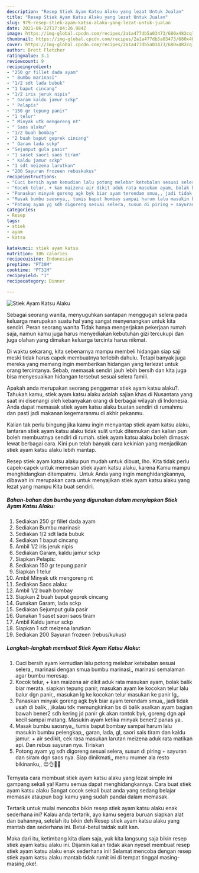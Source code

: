 ```yaml
---
description: "Resep Stiek Ayam Katsu Alaku yang lezat Untuk Jualan"
title: "Resep Stiek Ayam Katsu Alaku yang lezat Untuk Jualan"
slug: 979-resep-stiek-ayam-katsu-alaku-yang-lezat-untuk-jualan
date: 2021-06-22T17:04:26.984Z
image: https://img-global.cpcdn.com/recipes/2a1a477db5a03473/680x482cq70/stiek-ayam-katsu-alaku-foto-resep-utama.jpg
thumbnail: https://img-global.cpcdn.com/recipes/2a1a477db5a03473/680x482cq70/stiek-ayam-katsu-alaku-foto-resep-utama.jpg
cover: https://img-global.cpcdn.com/recipes/2a1a477db5a03473/680x482cq70/stiek-ayam-katsu-alaku-foto-resep-utama.jpg
author: Brett Fletcher
ratingvalue: 3.1
reviewcount: 9
recipeingredient:
- "250 gr fillet dada ayam"
- " Bumbu marinasi"
- "1/2 sdt lada bubuk"
- "1 baput cincang"
- "1/2 iris jeruk nipis"
- " Garam kaldu jamur sckp"
- " Pelapis"
- "150 gr tepung panir"
- "1 telur"
- " Minyak utk mengoreng nt"
- " Saos alaku"
- "1/2 buah bombay"
- "2 buah baput geprek cincang"
- " Garam lada sckp"
- "Sejumput gula pasir"
- "1 saset saori saos tiram"
- " Kaldu jamur sckp"
- "1 sdt meizena larutkan"
- "200 Sayuran frozeen rebuskukus"
recipeinstructions:
- "Cuci bersih ayam kemudian lalu potong melebar ketebalan sesuai selera,, marinasi dengan smua bumbu marinasi,, marinasi semalaman agar bumbu meresap."
- "Kocok telur, + kan maizena air dikit aduk rata masukan ayam, bolak balik biar merata. siapkan tepung panir, masukan ayam ke kocokan telur lalu balur dgn panir,, masukan lg ke kocokan telur masukan ke panir lg,."
- "Panaskan minyak goreng agk byk biar ayam terendam smua,, jadi tidak usah di balik,, jikalau tdk memungkinkan bs di balik asalkan ayam bagian bawah bener2 sdh kering jd panir gk akan rontok byk, goreng dgn api kecil sampai matang. Masukin ayam ketika minyak bener2 panas ya.."
- "Masak bumbu saosnya,, tumis baput bombay sampai harum lalu masukin bumbu pelengkap,, garan, lada, gl, saori sais tiram dan kaldu jamur. + air sedikit, cek rasa masukan larutan meizena aduk rata matikan api. Dan rebus sayuran nya. Tiriskan"
- "Potong ayam yg sdh digoreng sesuai selera, susun di piring + sayuran dan siram dgn saos nya. Siap dinikmati,, menu mumer ala resto bikinanku,, 😊👌🤤💖"
categories:
- Resep
tags:
- stiek
- ayam
- katsu

katakunci: stiek ayam katsu 
nutrition: 106 calories
recipecuisine: Indonesian
preptime: "PT30M"
cooktime: "PT31M"
recipeyield: "1"
recipecategory: Dinner

---
```



![Stiek Ayam Katsu Alaku](https://img-global.cpcdn.com/recipes/2a1a477db5a03473/680x482cq70/stiek-ayam-katsu-alaku-foto-resep-utama.jpg)

Sebagai seorang wanita, menyuguhkan santapan menggugah selera pada keluarga merupakan suatu hal yang sangat menyenangkan untuk kita sendiri. Peran seorang  wanita Tidak hanya mengerjakan pekerjaan rumah saja, namun kamu juga harus menyediakan kebutuhan gizi tercukupi dan juga olahan yang dimakan keluarga tercinta harus nikmat.

Di waktu  sekarang, kita sebenarnya mampu membeli hidangan siap saji meski tidak harus capek membuatnya terlebih dahulu. Tetapi banyak juga mereka yang memang ingin memberikan hidangan yang terlezat untuk orang tercintanya. Sebab, memasak sendiri jauh lebih bersih dan kita juga bisa menyesuaikan hidangan tersebut sesuai selera famili. 



Apakah anda merupakan seorang penggemar stiek ayam katsu alaku?. Tahukah kamu, stiek ayam katsu alaku adalah sajian khas di Nusantara yang saat ini disenangi oleh kebanyakan orang di berbagai wilayah di Indonesia. Anda dapat memasak stiek ayam katsu alaku buatan sendiri di rumahmu dan pasti jadi makanan kegemaranmu di akhir pekanmu.

Kalian tak perlu bingung jika kamu ingin menyantap stiek ayam katsu alaku, lantaran stiek ayam katsu alaku tidak sulit untuk ditemukan dan kalian pun boleh membuatnya sendiri di rumah. stiek ayam katsu alaku boleh dimasak lewat berbagai cara. Kini pun telah banyak cara kekinian yang menjadikan stiek ayam katsu alaku lebih mantap.

Resep stiek ayam katsu alaku pun mudah untuk dibuat, lho. Kita tidak perlu capek-capek untuk memesan stiek ayam katsu alaku, karena Kamu mampu menghidangkan ditempatmu. Untuk Anda yang ingin menghidangkannya, dibawah ini merupakan cara untuk menyajikan stiek ayam katsu alaku yang lezat yang mampu Kita buat sendiri.

<!--inarticleads1-->

##### Bahan-bahan dan bumbu yang digunakan dalam menyiapkan Stiek Ayam Katsu Alaku:

1. Sediakan 250 gr fillet dada ayam
1. Sediakan  Bumbu marinasi:
1. Sediakan 1/2 sdt lada bubuk
1. Sediakan 1 baput cincang
1. Ambil 1/2 iris jeruk nipis
1. Sediakan  Garam, kaldu jamur sckp
1. Siapkan  Pelapis:
1. Sediakan 150 gr tepung panir
1. Siapkan 1 telur
1. Ambil  Minyak utk mengoreng nt
1. Sediakan  Saos alaku:
1. Ambil 1/2 buah bombay
1. Siapkan 2 buah baput geprek cincang
1. Gunakan  Garam, lada sckp
1. Sediakan Sejumput gula pasir
1. Gunakan 1 saset saori saos tiram
1. Ambil  Kaldu jamur sckp
1. Siapkan 1 sdt meizena larutkan
1. Sediakan 200 Sayuran frozeen (rebus/kukus)




<!--inarticleads2-->

##### Langkah-langkah membuat Stiek Ayam Katsu Alaku:

1. Cuci bersih ayam kemudian lalu potong melebar ketebalan sesuai selera,, marinasi dengan smua bumbu marinasi,, marinasi semalaman agar bumbu meresap.
1. Kocok telur, + kan maizena air dikit aduk rata masukan ayam, bolak balik biar merata. siapkan tepung panir, masukan ayam ke kocokan telur lalu balur dgn panir,, masukan lg ke kocokan telur masukan ke panir lg,.
1. Panaskan minyak goreng agk byk biar ayam terendam smua,, jadi tidak usah di balik,, jikalau tdk memungkinkan bs di balik asalkan ayam bagian bawah bener2 sdh kering jd panir gk akan rontok byk, goreng dgn api kecil sampai matang. Masukin ayam ketika minyak bener2 panas ya..
1. Masak bumbu saosnya,, tumis baput bombay sampai harum lalu masukin bumbu pelengkap,, garan, lada, gl, saori sais tiram dan kaldu jamur. + air sedikit, cek rasa masukan larutan meizena aduk rata matikan api. Dan rebus sayuran nya. Tiriskan
1. Potong ayam yg sdh digoreng sesuai selera, susun di piring + sayuran dan siram dgn saos nya. Siap dinikmati,, menu mumer ala resto bikinanku,, 😊👌🤤💖




Ternyata cara membuat stiek ayam katsu alaku yang lezat simple ini gampang sekali ya! Kamu semua dapat menghidangkannya. Cara buat stiek ayam katsu alaku Sangat cocok sekali buat anda yang sedang belajar memasak ataupun bagi kamu yang sudah pandai dalam memasak.

Tertarik untuk mulai mencoba bikin resep stiek ayam katsu alaku enak sederhana ini? Kalau anda tertarik, ayo kamu segera buruan siapkan alat dan bahannya, setelah itu bikin deh Resep stiek ayam katsu alaku yang mantab dan sederhana ini. Betul-betul taidak sulit kan. 

Maka dari itu, ketimbang kita diam saja, yuk kita langsung saja bikin resep stiek ayam katsu alaku ini. Dijamin kalian tiidak akan nyesel membuat resep stiek ayam katsu alaku enak sederhana ini! Selamat mencoba dengan resep stiek ayam katsu alaku mantab tidak rumit ini di tempat tinggal masing-masing,oke!.

